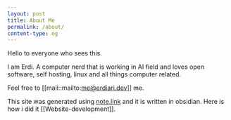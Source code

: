 ```yaml
---
layout: post
title: About Me
permalink: /about/
content-type: eg
---
```


Hello to everyone who sees this.

I am Erdi. A computer nerd that is working in AI field and loves open software, self hosting, linux and all things computer related.

Feel free to [[mail::mailto:me@erdiari.dev]] me.

This site was generated using [note.link](https://github.com/Maxence-L/notenote.link) and it is written in obsidian. Here is how i did it [[Website-development]].